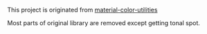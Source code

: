 ﻿This project is originated from [material-color-utilities](https://github.com/material-foundation/material-color-utilities)

Most parts of original library are removed except getting tonal spot.